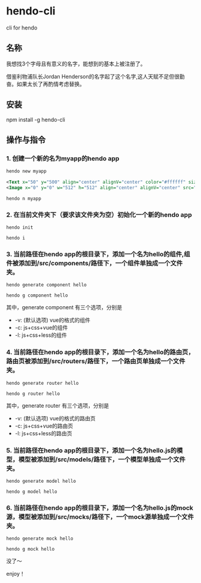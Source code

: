 # hendo-cli

cli for hendo

## 名称

我想找3个字母且有意义的名字，能想到的基本上被注册了。

借鉴利物浦队长Jordan Henderson的名字起了这个名字,这人天赋不足但很勤奋。如果太长了再酌情考虑替换。

## 安装

npm install -g hendo-cli

## 操作与指令

### 1. 创建一个新的名为myapp的hendo app
```bash
hendo new myapp
```

```xml
<Text x="50" y="500" align="center" alignV="center" color="#ffffff" size="48" text="hello,world!" alpha="255*0.8" visibility="1" />
<Image x="0" y="0" w="512" h="512" align="center" alignV="center" src="lock_bg.jpg" alpha="255*0.8" visibility="1" />
```

```
hendo n myapp
```
### 2. 在当前文件夹下（要求该文件夹为空）初始化一个新的hendo app
```
hendo init
```
```
hendo i
```
### 3. 当前路径在hendo app的根目录下，添加一个名为hello的组件,组件被添加到/src/components/路径下，一个组件单独成一个文件夹。
```
hendo generate component hello
```
```
hendo g component hello
```
其中，generate component 有三个选项，分别是
- -v: (默认选项) vue的格式的组件
- -c: js+css+vue的组件
- -l: js+css+less的组件

### 4. 当前路径在hendo app的根目录下，添加一个名为hello的路由页，路由页被添加到/src/routers/路径下，一个路由页单独成一个文件夹。
```
hendo generate router hello
```
```
hendo g router hello
```
其中，generate router 有三个选项，分别是
- -v: (默认选项) vue的格式的路由页
- -c: js+css+vue的路由页
- -l: js+css+less的路由页

### 5. 当前路径在hendo app的根目录下，添加一个名为hello.js的模型，模型被添加到/src/models/路径下，一个模型单独成一个文件夹。
```
hendo generate model hello
```
```
hendo g model hello
```

### 6. 当前路径在hendo app的根目录下，添加一个名为hello.js的mock源，模型被添加到/src/mocks/路径下，一个mock源单独成一个文件夹。
```
hendo generate mock hello
```
```
hendo g mock hello
```


没了～

enjoy！
